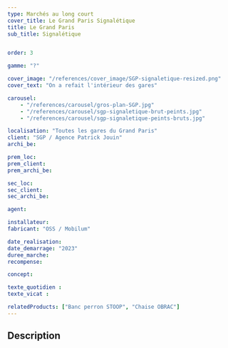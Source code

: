 ```yaml
---
type: Marchés au long court
cover_title: Le Grand Paris Signalétique
title: Le Grand Paris
sub_title: Signalétique


order: 3

gamme: "?"

cover_image: "/references/cover_image/SGP-signaletique-resized.png"
cover_text: "On a refait l'intérieur des gares"

carousel:
    - "/references/carousel/gros-plan-SGP.jpg"
    - "/references/carousel/sgp-signaletique-brut-peints.jpg"
    - "/references/carousel/sgp-signaletique-peints-bruts.jpg"

localisation: "Toutes les gares du Grand Paris"
client: "SGP / Agence Patrick Jouin"
archi_be:

prem_loc:
prem_client:
prem_archi_be:

sec_loc:
sec_client:
sec_archi_be:

agent:

installateur:
fabricant: "OSS / Mobilum"

date_realisation:
date_demarrage: "2023"
duree_marche:
recompense:

concept:

texte_quotidien :
texte_vicat :

relatedProducts: ["Banc perron STOOP", "Chaise OBRAC"]
---
```


## Description
